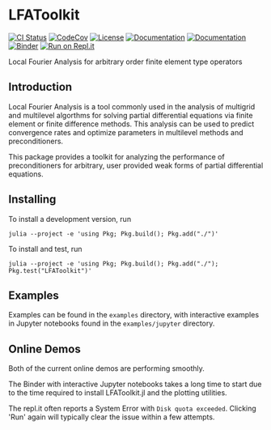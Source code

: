 # LFAToolkit

[![CI Status](https://github.com/jeremylt/LFAToolkit.jl/workflows/Tests/badge.svg)](https://github.com/jeremylt/LFAToolkit.jl/actions)
[![CodeCov](https://codecov.io/gh/jeremylt/LFAToolkit.jl/branch/master/graph/badge.svg)](https://codecov.io/gh/jeremylt/LFAToolkit.jl)
[![License](https://img.shields.io/badge/License-BSD%202--Clause-orange.svg)](https://opensource.org/licenses/BSD-2-Clause)
[![Documentation](https://img.shields.io/badge/docs-dev-blue)](https://jeremylt.github.io/LFAToolkit.jl/dev/)
[![Documentation](https://img.shields.io/badge/docs-stable-blue)](https://jeremylt.github.io/LFAToolkit.jl/stable/)
[![Binder](https://mybinder.org/badge_logo.svg)](https://mybinder.org/v2/gh/jeremylt/LFAToolkit.jl/main?filepath=examples%2Fjupyter)
[![Run on Repl.it](https://repl.it/badge/github/jeremylt/LFAToolkit.jl)](https://replit.com/@jeremylt/LFAToolkitjl)

Local Fourier Analysis for arbitrary order finite element type operators

## Introduction

Local Fourier Analysis is a tool commonly used in the analysis of multigrid and multilevel algorthms for solving partial differential equations via finite element or finite difference methods.
This analysis can be used to predict convergence rates and optimize parameters in multilevel methods and preconditioners.

This package provides a toolkit for analyzing the performance of preconditioners for arbitrary, user provided weak forms of partial differential equations.

## Installing

To install a development version, run

```
julia --project -e 'using Pkg; Pkg.build(); Pkg.add("./")'
```

To install and test, run

```
julia --project -e 'using Pkg; Pkg.build(); Pkg.add("./"); Pkg.test("LFAToolkit")'
```

## Examples

Examples can be found in the ``examples`` directory, with interactive examples in Jupyter notebooks found in the ``examples/jupyter`` directory.

## Online Demos

Both of the current online demos are performing smoothly.

The Binder with interactive Jupyter notebooks takes a long time to start due to the time required to install LFAToolkit.jl and the plotting utilities.

The repl.it often reports a System Error with `Disk quota exceeded`.
Clicking 'Run' again will typically clear the issue within a few attempts.
